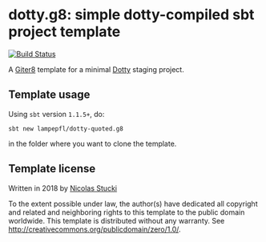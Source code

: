 dotty.g8: simple dotty-compiled sbt project template
=================
[![Build Status](https://travis-ci.org/lampepfl/dotty-quoted.g8.svg?branch=master)](https://travis-ci.org/lampepfl/dotty-quoted.g8/)

A [Giter8][g8] template for a minimal [Dotty] staging project.

Template usage
--------------
Using `sbt` version `1.1.5+`, do:
```
sbt new lampepfl/dotty-quoted.g8
```
in the folder where you want to clone the template.

Template license
----------------
Written in 2018 by [Nicolas Stucki]

To the extent possible under law, the author(s) have dedicated all copyright and related
and neighboring rights to this template to the public domain worldwide.
This template is distributed without any warranty. See <http://creativecommons.org/publicdomain/zero/1.0/>.

[g8]: http://www.foundweekends.org/giter8/
[Dotty]: http://dotty.epfl.ch/
[Nicolas Stucki]: https://github.com/nicolasstucki
